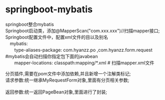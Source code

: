 # springboot-mybatis
springboot整合mybatis<br>
Springboot启动类，添加@MapperScan("com.xxx.xxx")//扫描mapper接口;<br>
Springboot配置文件中，配置xml文件的目以及别名<br>
　mybatis:<br>
　　type-aliases-package: com.hyanzz.po ,com.hyanzz.form.request #mybatis会自动扫描你指定包下面的javabean<br>
　　mapper-locations: classpath:mapping/*.xml  # 扫描mapper.xml文件<br>

分页插件,需要在pom文件中添加依赖,并且新增一个注解类标记;<br>
请求参数:统一继承MyRequestForm对象,里面有分页相关参数;<br><br>
返回参数:统一返回PageBean对象,里面进行了封装;<br>
